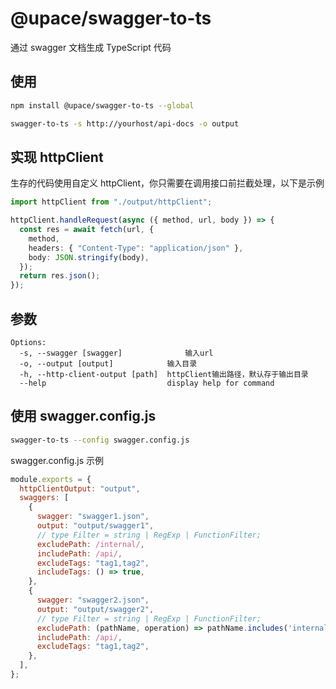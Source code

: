 # @upace/swagger-to-ts

通过 swagger 文档生成 TypeScript 代码

## 使用

```bash
npm install @upace/swagger-to-ts --global

swagger-to-ts -s http://yourhost/api-docs -o output
```

## 实现 httpClient

生存的代码使用自定义 httpClient，你只需要在调用接口前拦截处理，以下是示例

```ts
import httpClient from "./output/httpClient";

httpClient.handleRequest(async ({ method, url, body }) => {
  const res = await fetch(url, {
    method,
    headers: { "Content-Type": "application/json" },
    body: JSON.stringify(body),
  });
  return res.json();
});
```

## 参数

```
Options:
  -s, --swagger [swagger]              输入url
  -o, --output [output]            输入目录
  -h, --http-client-output [path]  httpClient输出路径，默认存于输出目录
  --help                           display help for command
```

## 使用 swagger.config.js

```bash
swagger-to-ts --config swagger.config.js
```

swagger.config.js 示例

```js
module.exports = {
  httpClientOutput: "output",
  swaggers: [
    {
      swagger: "swagger1.json",
      output: "output/swagger1",
      // type Filter = string | RegExp | FunctionFilter;
      excludePath: /internal/,
      includePath: /api/,
      excludeTags: "tag1,tag2",
      includeTags: () => true,
    },
    {
      swagger: "swagger2.json",
      output: "output/swagger2",
      // type Filter = string | RegExp | FunctionFilter;
      excludePath: (pathName, operation) => pathName.includes('internal'),
      includePath: /api/,
      excludeTags: "tag1,tag2",
    },
  ],
};
```
